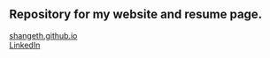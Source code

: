
## Repository for my website and resume page.
[shangeth.github.io](https://shangeth.github.io)<br>
[LinkedIn](https://www.linkedin.com/in/shangeth)

